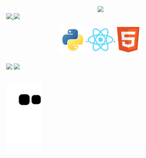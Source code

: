 <div align="center">
  <img height="180em" src="https://encrypted-tbn0.gstatic.com/images?q=tbn:ANd9GcQjOg5h63lNRGgtOWhSPmQNK5DCtmdHYz-Fyw&usqp=CAU" />
</div>

<div align="center">
  <div align="left">
    <a href="https://github.com/Manu3052">
    <img height="180em" src="https://github-readme-stats.vercel.app/api?username=Manu3052&show_icons=true&theme=dark&include_all_commits=true&count_private=true"/>
    <img height="180em" src="https://github-readme-stats.vercel.app/api/top-langs/?username=Manu3052&layout=compact&langs_count=7&theme=dark"/>
  </div><br>
  <div display="flex">
     <img align="center" alt="Manu-Python" height="70" width="70" src="https://raw.githubusercontent.com/devicons/devicon/master/icons/python/python-original.svg">
     <img align="center" alt="Manu-React" height="70" width="70" src="https://raw.githubusercontent.com/devicons/devicon/master/icons/react/react-original.svg">
     <img align="center" alt="Manu-HTML" height="70" width="70" src="https://raw.githubusercontent.com/devicons/devicon/master/icons/html5/html5-original.svg">
  </div>
</div>
  
  ##
 
<div>
  <a href = "mailto:manuele.mauricio.l@gmail.com"><img src="https://img.shields.io/badge/-Gmail-%23333?style=for-the-badge&logo=gmail&logoColor=white" target="_blank"></a>
  <a href="https://www.linkedin.com/in/manuele-maurício-lamenha-99460a216/" target="_blank"><img src="https://img.shields.io/badge/-LinkedIn-%230077B5?style=for-the-badge&logo=linkedin&logoColor=white" target="_blank"></a>
</div>
  
  
 ##
 ![Snake animation](https://github.com/rafaballerini/rafaballerini/blob/output/github-contribution-grid-snake.svg)
    
